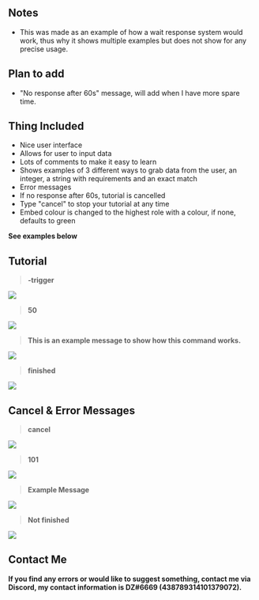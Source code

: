 ## Notes
- This was made as an example of how a wait response system would work, thus why it shows multiple examples but does not show for any precise usage.

## Plan to add
- "No response after 60s" message, will add when I have more spare time.
## Thing Included
- Nice user interface
- Allows for user to input data
- Lots of comments to make it easy to learn
- Shows examples of 3 different ways to grab data from the user, an integer, a string with requirements and an exact match
- Error messages
- If no response after 60s, tutorial is cancelled
- Type "cancel" to stop your tutorial at any time
- Embed colour is changed to the highest role with a colour, if none, defaults to green

**See examples below**

## Tutorial

> **-trigger**

![](https://cdn.discordapp.com/attachments/724940659240337441/741691324851421264/image0.png)

> **50**

![](https://cdn.discordapp.com/attachments/724940659240337441/741691531207114852/image0.png)

> **This is an example message to show how this command works.**

![](https://media.discordapp.net/attachments/724940659240337441/741691785725870200/image0.png)

> **finished**

![](https://cdn.discordapp.com/attachments/724940659240337441/741692174340718592/image0.png)

## Cancel & Error Messages

> **cancel**

![](https://cdn.discordapp.com/attachments/724940659240337441/741692367584755805/image0.png)

> **101**

![](https://cdn.discordapp.com/attachments/724940659240337441/741692540440412281/image0.png)

> **Example Message**

![](https://cdn.discordapp.com/attachments/724940659240337441/741692737623162960/image0.png)

> **Not finished**

![](https://cdn.discordapp.com/attachments/724940659240337441/741692955085111296/image0.png)

## Contact Me
**If you find any errors or would like to suggest something, contact me via Discord, my contact information is DZ#6669 (438789314101379072).**
